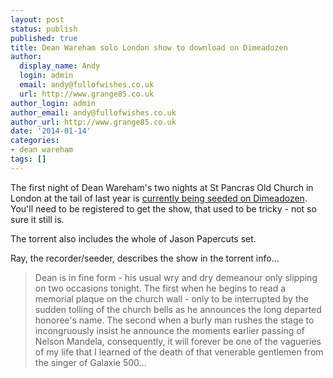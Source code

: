 ```yaml
---
layout: post
status: publish
published: true
title: Dean Wareham solo London show to download on Dimeadozen
author:
  display_name: Andy
  login: admin
  email: andy@fullofwishes.co.uk
  url: http://www.grange85.co.uk
author_login: admin
author_email: andy@fullofwishes.co.uk
author_url: http://www.grange85.co.uk
date: '2014-01-14'
categories:
- dean wareham
tags: []
---
```

<p>The first night of Dean Wareham's two nights at St Pancras Old Church in London at the tail of last year is <a href="http://www.dimeadozen.org/torrents-details.php?id=478857">currently being seeded on Dimeadozen</a>. You'll need to be registered to get the show, that used to be tricky - not so sure it still is.</p>
<p>The torrent also includes the whole of Jason Papercuts set.</p>
<p>Ray, the recorder/seeder, describes the show in the torrent info...</p>
<blockquote><p>Dean is in fine form - his usual wry and dry demeanour only slipping on two occasions tonight. The first when he begins to read a memorial plaque on the church wall - only to be interrupted by the sudden tolling of the church bells as he announces the long departed honoree's name. The second when a burly man rushes the stage to incongruously insist he announce the moments earlier passing of Nelson Mandela, consequently, it will forever be one of the vagueries of my life that I learned of the death of that venerable gentlemen from the singer of Galaxie 500...</p></blockquote>
